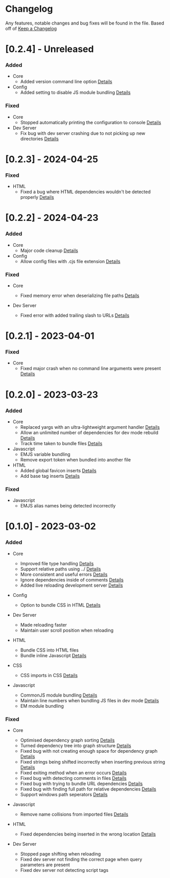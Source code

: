 # Changelog

Any features, notable changes and bug fixes will be found in the file.
Based off of [Keep a Changelog](http://keepachangelog.com/en/1.0.0/)

# [0.2.4] - Unreleased

### Added

-   Core
    -   Added version command line option [Details](https://github.com/redstarbird/arrowpack/commit/a5637be2d13e917e96646b7a5ad463ea24319964)
-   Config
    -   Added setting to disable JS module bundling [Details](https://github.com/redstarbird/arrowpack/commit/0664c99dd3a328581d8ceb5af7dbaee3f82e424c)

### Fixed

-   Core
    -   Stopped automatically printing the configuration to console [Details](https://github.com/redstarbird/arrowpack/commit/577c60ddc39e6229f1911a4ea149185b12c4b70b)
-   Dev Server
    -   Fix bug with dev server crashing due to not picking up new directories [Details](https://github.com/redstarbird/arrowpack/commit/0252f72ab0935e16a02e4ec15027844eb6c670c3)

# [0.2.3] - 2024-04-25

### Fixed

-   HTML
    -   Fixed a bug where HTML dependencies wouldn't be detected properly [Details](https://github.com/redstarbird/arrowpack/commit/8c865417cc0cd4a5d58e658eb1276a76142b0e86)

# [0.2.2] - 2024-04-23

### Added

-   Core
    -   Major code cleanup [Details](https://github.com/redstarbird/arrowpack/commit/4754abe4de44567149294e260df9d0e68f7631bd)
-   Config
    -   Allow config files with .cjs file extension [Details](https://github.com/redstarbird/arrowpack/commit/a9b9d37e6f1a7d3f2eb9c6e75cbfd65aacecf527)

### Fixed

-   Core

    -   Fixed memory error when deserializing file paths [Details](https://github.com/redstarbird/arrowpack/commit/38da02622a3009c725b49e68155e57c6b86e629f)

-   Dev Server
    -   Fixed error with added trailing slash to URLs [Details](https://github.com/redstarbird/arrowpack/commit/cc88066ac0ea6bb0286c49715e967397409e678d)

# [0.2.1] - 2023-04-01

### Fixed

-   Core
    -   Fixed major crash when no command line arguments were present [Details](https://github.com/redstarbird/arrowpack/commit/27d8fb0bbbb67a81da37f084fa0cc80d01ccae97)

# [0.2.0] - 2023-03-23

### Added

-   Core
    -   Replaced yargs with an ultra-lightweight argument handler [Details](https://github.com/redstarbird/arrowpack/commit/a4bbd1d30fd28ad7d8c3fc45d4b5a375ed1e1e29)
    -   Allow an unlimited number of dependencies for dev mode rebuild [Details](https://github.com/redstarbird/arrowpack/commit/74e18c11e15d0a7c484893ef3a442a148b470c47)
    -   Track time taken to bundle files [Details](https://github.com/redstarbird/arrowpack/commit/12d66962ee9971af53184084577df63160e28569)
-   Javascript
    -   EMJS variable bundling
    -   Remove export token when bundled into another file
-   HTML
    -   Added global favicon inserts [Details](https://github.com/redstarbird/arrowpack/commit/8ace2ddc09a78d8cbc28d93ef009bda94828c3c7)
    -   Add base tag inserts [Details](https://github.com/redstarbird/arrowpack/commit/8ace2ddc09a78d8cbc28d93ef009bda94828c3c7)

### Fixed

-   Javascript
    -   EMJS alias names being detected incorrectly

# [0.1.0] - 2023-03-02

### Added

-   Core

    -   Improved file type handling [Details](https://github.com/redstarbird/arrowpack/commit/d57d5b47690fff276c8c511b9490843ea5a89bb9)
    -   Support relative paths using ../ [Details](https://github.com/redstarbird/arrowpack/commit/e51013459316e7c51c7d379944d1abc3ced814d1)
    -   More consistent and useful errors [Details](https://github.com/redstarbird/arrowpack/commit/4baa8790a976eed50c361e27169944552bbb50b1)
    -   Ignore dependencies inside of comments [Details](https://github.com/redstarbird/arrowpack/commit/d422d3d9fbea29c78fe8de2a3e34e6ab9b5f742e)
    -   Added live reloading development server [Details](https://github.com/redstarbird/arrowpack/commit/c426bbafe79df9c241845782c5c350c2b56201b8)

-   Config

    -   Option to bundle CSS in HTML [Details](https://github.com/redstarbird/arrowpack/commit/4eb6a186bda3b00d5944697e3040c0c3c1df06c2)

-   Dev Server

    -   Made reloading faster
    -   Maintain user scroll position when reloading

-   HTML
    -   Bundle CSS into HTML files
    -   Bundle inline Javascript [Details](https://github.com/redstarbird/arrowpack/commit/660844d6a6e3d46d5f27137dc24c99f2663fb2f2)
-   CSS
    -   CSS imports in CSS [Details](https://github.com/redstarbird/arrowpack/commit/4d9abd6078ce3dd97109b583f0de4b8b0d3e5f01)
-   Javascript
    -   CommonJS module bundling [Details](https://github.com/redstarbird/arrowpack/commit/c275b41be12fcbb10e3b25a4919dfdfdc713ce78)
    -   Maintain line numbers when bundling JS files in dev mode [Details](https://github.com/redstarbird/arrowpack/commit/7e1124de3df96bc9a8d3ab4635680796f6e74c4c)
    -   EM module bundling

### Fixed

-   Core

    -   Optimised dependency graph sorting [Details](https://github.com/redstarbird/arrowpack/commit/6f336adcf38b87de6394f06bcc59a3c664aff3aa)
    -   Turned dependency tree into graph structure [Details](https://github.com/redstarbird/arrowpack/commit/aa731c88b126e20c7f5d1481b9e737195094b7f8)
    -   Fixed bug with not creating enough space for dependency graph [Details](https://github.com/redstarbird/arrowpack/commit/0ab2fc5181a1870cdbab32d7e0147f667b62abe1)
    -   Fixed strings being shifted incorrectly when inserting previous string [Details](https://github.com/redstarbird/arrowpack/commit/9526c0e4200731cfa1f5b2f4015b9dacad567a48)
    -   Fixed exiting method when an error occurs [Details](https://github.com/redstarbird/arrowpack/commit/f8d6f8614058f3e3a354ddd3ce6cb216485c01ea)
    -   Fixed bug with detecting comments in files [Details](https://github.com/redstarbird/arrowpack/commit/48ecc54b796e51f909e3d664d0270a65dbf68ed4)
    -   Fixed bug with trying to bundle URL dependencies [Details](https://github.com/redstarbird/arrowpack/commit/63fe274925518e2e903cf2703c04bc7828ddbce7)
    -   Fixed bug with finding full path for relative dependencies [Details](https://github.com/redstarbird/arrowpack/commit/928a5ae78353876e793db400c58a31ded878b216)
    -   Support windows path seperators [Details](https://github.com/redstarbird/arrowpack/commit/00573c0acde9c4acdfc2a9380cde2e2a9b5ff516)

-   Javascript

    -   Remove name collisions from imported files [Details](https://github.com/redstarbird/arrowpack/commit/deb1f4acb7380c75e9a9726e5f88fa89372c5bee)

-   HTML
    -   Fixed dependencies being inserted in the wrong location [Details](https://github.com/redstarbird/arrowpack/commit/f70b97990e4059bc6923633fb1a7f267844b8840)
-   Dev Server
    -   Stopped page shifting when reloading
    -   Fixed dev server not finding the correct page when query parameters are present
    -   Fixed dev server not detecting script tags

